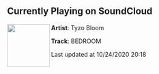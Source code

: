 ## Currently Playing on SoundCloud

[<img align="left" width="100" src="https://i1.sndcdn.com/artworks-QVmmK3eUPCPc-0-t50x50.jpg">](https://soundcloud.com/tyzobloom/bedroom)

**Artist**: Tyzo Bloom 

**Track**: BEDROOM

Last updated at 10/24/2020 20:18
